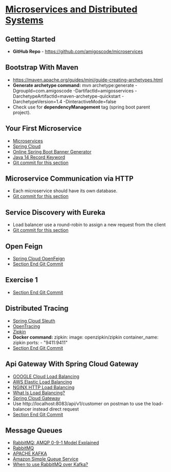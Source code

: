 # [Microservices and Distributed Systems](https://amigoscode.com/p/microservices)

## Getting Started
- **GitHub Repo** - https://github.com/amigoscode/microservices

## Bootstrap With Maven
- https://maven.apache.org/guides/mini/guide-creating-archetypes.html
- **Generate archetype command:** mvn archetype:generate -DgroupId=com.amigoscode -DartifactId=amigosservices -DarchetypeArtifactId=maven-archetype-quickstart -DarchetypeVersion=1.4 -DinteractiveMode=false
- Check use for **dependencyManagement** tag (spring boot parent project).

## Your First Microservice
- [Microservices](https://spring.io/microservices)
- [Spring Cloud](https://spring.io/projects/spring-cloud)
- [Online Spring Boot Banner Generator](https://devops.datenkollektiv.de/banner.txt/index.html)
- [Java 14 Record Keyword](https://www.baeldung.com/java-record-keyword)
- [Git commit for this section](https://github.com/amigoscode/microservices/commit/f92f2126ded6e5f432bbcff1bfe02ccdc23a3d98)

## Microservice Communication via HTTP
- Each microservice should have its own database. 
- [Git commit for this section](https://github.com/amigoscode/microservices/commit/2d0d8c2c710f7c388c72e4e66a9f04748acc751d)

## Service Discovery with Eureka
- Load balancer use a round-robin to assign a new request from the client
- [Git commit for this section](https://github.com/amigoscode/microservices/commit/f380637d80b3ff5990d3465a50da4ab35e0684d7)

## Open Feign
- [Spring Cloud OpenFeign](https://spring.io/projects/spring-cloud-openfeign)
- [Section End Git Commit](https://github.com/amigoscode/microservices/commit/a17dc61ce08617ab75a05924f118fe5d217e799c)

## Exercise 1
- [Section End Git Commit](https://github.com/amigoscode/microservices/commit/730f3303fc36620612580a356be2d9cbeda28783)

## Distributed Tracing
- [Spring Cloud Sleuth](https://spring.io/projects/spring-cloud-sleuth)
- [OpenTracing](https://opentracing.io/)
- [Zipkin](https://zipkin.io/)
- **Docker command:** zipkin: image: openzipkin/zipkin container_name: zipkin ports: - "9411:9411"
- [Section End Git Commit](https://github.com/amigoscode/microservices/commit/e20ce91aa45d944d8b731b613e75022647d6326a)

## Api Gateway With Spring Cloud Gateway
- [GOOGLE Cloud Load Balancing](https://cloud.google.com/load-balancing)
- [AWS Elastic Load Balancing](https://aws.amazon.com/elasticloadbalancing/)
- [NGINX HTTP Load Balancing](https://docs.nginx.com/nginx/admin-guide/load-balancer/http-load-balancer/)
- [What Is Load Balancing?](https://www.nginx.com/resources/glossary/load-balancing)
- [Spring Cloud Gateway](https://spring.io/projects/spring-cloud-gateway)
- Use http://localhost:8083/api/v1/customer on postman to use the load-balancer instead direct request
- [Section End Git Commit](https://github.com/amigoscode/microservices/commit/6e7c7006b47710948c1bc588f41518b0a6a70008)

## Message Queues
- [RabbitMQ: AMQP 0-9-1 Model Explained](https://www.rabbitmq.com/tutorials/amqp-concepts.html)
- [RabbitMQ](https://www.rabbitmq.com/)
- [APACHE KAFKA](https://kafka.apache.org/)
- [Amazon Simple Queue Service](https://aws.amazon.com/sqs/)
- [When to use RabbitMQ over Kafka?](https://stackoverflow.com/questions/42151544/when-to-use-rabbitmq-over-kafka)